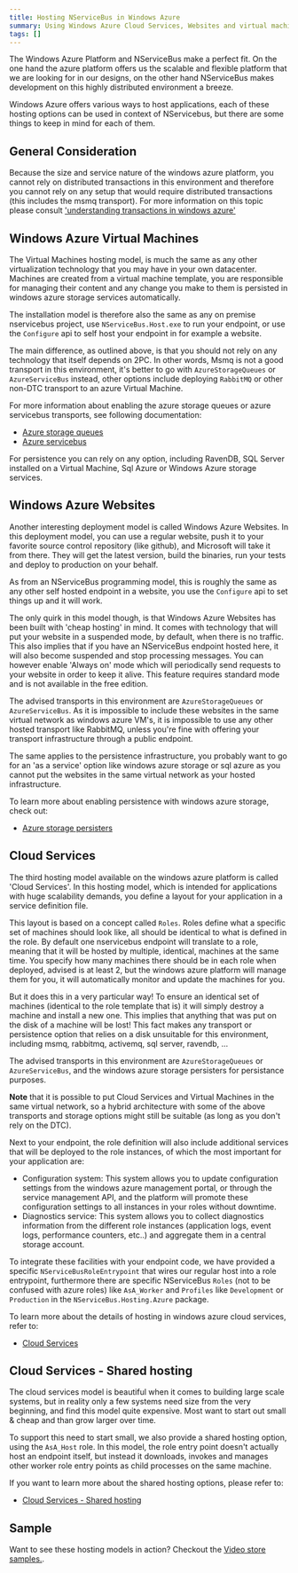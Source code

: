 ```yaml
---
title: Hosting NServiceBus in Windows Azure
summary: Using Windows Azure Cloud Services, Websites and virtual machines to host NServiceBus.
tags: []
---
```


The Windows Azure Platform and NServiceBus make a perfect fit. On the one hand the azure platform offers us the scalable and flexible platform that we are looking for in our designs, on the other hand NServiceBus makes development on this highly distributed environment a breeze.

Windows Azure offers various ways to host applications, each of these hosting options can be used in context of NServicebus, but there are some things to keep in mind for each of them.

General Consideration
-----------------

Because the size and service nature of the windows azure platform, you cannot rely on distributed transactions in this environment and therefore you cannot rely on any setup that would require distributed transactions (this includes the msmq transport). For more information on this topic please consult ['understanding transactions in windows azure'](/nservicebus/understanding-transactions-in-windows-azure)

Windows Azure Virtual Machines
-----------------

The Virtual Machines hosting model, is much the same as any other virtualization technology that you may have in your own datacenter. Machines are created from a virtual machine template, you are responsible for managing their content and any change you make to them is persisted in windows azure storage services automatically.

The installation model is therefore also the same as any on premise nservicebus project, use `NServiceBus.Host.exe` to run your endpoint, or use the `Configure` api to self host your endpoint in for example a website.

The main difference, as outlined above, is that you should not rely on any technology that itself depends on 2PC. In other words, Msmq is not a good transport in this environment, it's better to go with `AzureStorageQueues` or `AzureServiceBus` instead, other options include deploying `RabbitMQ` or other non-DTC transport to an azure Virtual Machine.

For more information about enabling the azure storage queues or azure servicebus transports, see following documentation:

* [Azure storage queues](/nservicebus/using-azure-storage-queues-as-transport-in-nservicebus)
* [Azure servicebus](/nservicebus/using-azure-servicebus-as-transport-in-nservicebus)

For persistence you can rely on any option, including RavenDB, SQL Server installed on a Virtual Machine, Sql Azure or Windows Azure storage services.


Windows Azure Websites
-----------------

Another interesting deployment model is called Windows Azure Websites. In this deployment model, you can use a regular website, push it to your favorite source control repository (like github), and Microsoft will take it from there. They will get the latest version, build the binaries, run your tests and deploy to production on your behalf.

As from an NServiceBus programming model, this is roughly the same as any other self hosted endpoint in a website, you use the `Configure` api to set things up and it will work.

The only quirk in this model though, is that Windows Azure Websites has been built with 'cheap hosting' in mind. It comes with technology that will put your website in a suspended mode, by default, when there is no traffic. This also implies that if you have an NServiceBus endpoint hosted here, it will also become suspended and stop processing messages. You can however enable 'Always on' mode which will periodically send requests to your website in order to keep it alive. This feature requires standard mode and is not available in the free edition. 

The advised transports in this environment are `AzureStorageQueues` or `AzureServiceBus`. As it is impossible to include these websites in the same virtual network as windows azure VM's, it is impossible to use any other hosted transport like RabbitMQ, unless you're fine with offering your transport infrastructure through a public endpoint.

The same applies to the persistence infrastructure, you probably want to go for an 'as a service' option like windows azure storage or sql azure as you cannot put the websites in the same virtual network as your hosted infrastructure.

To learn more about enabling persistence with windows azure storage, check out:

* [Azure storage persisters](/nservicebus/using-azure-storage-persistence-in-nservicebus)


Cloud Services 
-----------------

The third hosting model available on the windows azure platform is called 'Cloud Services'. In this hosting model, which is intended for applications with huge scalability demands, you define a layout for your application in a service definition file. 

This layout is based on a concept called `Roles`. Roles define what a specific set of machines should look like, all should be identical to what is defined in the role. By default one nservicebus endpoint will translate to a role, meaning that it will be hosted by multiple, identical, machines at the same time. You specify how many machines there should be in each role when deployed, advised is at least 2, but the windows azure platform will manage them for you, it will automatically monitor and update the machines for you.

But it does this in a very particular way! To ensure an identical set of machines (identical to the role template that is) it will simply destroy a machine and install a new one. This implies that anything that was put on the disk of a machine will be lost! This fact makes any transport or persistence option that relies on a disk unsuitable for this environment, including msmq, rabbitmq, activemq, sql server, ravendb, ...

The advised transports in this environment are `AzureStorageQueues` or `AzureServiceBus`, and the windows azure storage persisters for persistance purposes.

**Note** that it is possible to put Cloud Services and Virtual Machines in the same virtual network, so a hybrid architecture with some of the above transports and storage options might still be suitable (as long as you don't rely on the DTC).

Next to your endpoint, the role definition will also include additional services that will be deployed to the role instances, of which the most important for your application are:

* Configuration system: This system allows you to update configuration settings from the windows azure management portal, or through the service management API, and the platform will promote these configuration settings to all instances in your roles without downtime.
* Diagnostics service: This system allows you to collect diagnostics information from the different role instances (application logs, event logs, performance counters, etc..) and aggregate them in a central storage account.

To integrate these facilities with your endpoint code, we have provided a specific `NServiceBusRoleEntrypoint` that wires our regular host into a role entrypoint, furthermore there are specific NServiceBus `Roles` (not to be confused with azure roles) like `AsA_Worker` and `Profiles` like `Development` or `Production` in the `NServiceBus.Hosting.Azure` package.

To learn more about the details of hosting in windows azure cloud services, refer to:

* [Cloud Services](/nservicebus/hosting-nservicebus-in-windows-azure-cloud-services)


Cloud Services - Shared hosting
-----------------

The cloud services model is beautiful when it comes to building large scale systems, but in reality only a few systems need size from the very beginning, and find this model quite expensive. Most want to start out small & cheap and than grow larger over time. 

To support this need to start small, we also provide a shared hosting option, using the `AsA_Host` role. In this model, the role entry point doesn't actually host an endpoint itself, but instead it downloads, invokes and manages other worker role entry points as child processes on the same machine.

If you want to learn more about the shared hosting options, please refer to:

* [Cloud Services - Shared hosting](/nservicebus/shared-hosting-nservicebus-in-windows-azure-cloud-services)


Sample
------

Want to see these hosting models in action? Checkout the [Video store samples.](https://github.com/Particular/NServiceBus.Azure.Samples/tree/master/).
